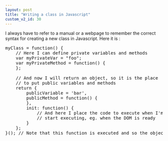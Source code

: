 ```yaml
---
layout: post
title: "Writing a class in Javascript"
custom_v2_id: 30
---
```


<p>I always have to refer to a manual or a webpage to remember the correct syntax for creating a new class in Javascript. Here it is :</p>
<pre class="source source-javascript"><span class="co1"></span>myClass<span class="me1"></span> = <span class="kw2">function</span><span class="br0">(</span><span class="br0">)</span> <span class="br0">{</span><br />    // Here I can define private variables and methods<span class="co1"></span><br />    var myPrivateVar = "foo";<br />    var myPrivateMethod = function() {<br />    };<br /><br />    <span class="co1">// And now I will return an object, so it is the place <br /></span>    // to put public variables and methods<br /><span class="co1"></span>    <span class="kw1">return</span> <span class="br0">{</span><br />        <span class="co1"></span>publicVariable = 'bar',<br />        <span class="co1"></span>publicMethod = function() {<br />        <span class="co1"></span>},<br />        init: <span class="kw2">function</span><span class="br0">(</span><span class="br0">)</span> <span class="br0">{</span><br />            // And here I place the code to execute when I'm ready to<br />            // start executing, eg. when the DOM is ready<br />        <span class="br0">}</span><br />    <span class="br0">}</span>;<br /><span class="br0">}</span><span class="br0">(</span><span class="br0">)</span>; <span class="co1">// Note that this function is executed and so the object is returned.</span><br /></pre>